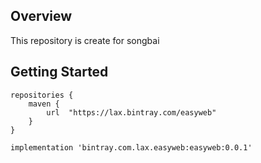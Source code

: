 ## Overview
This repository is create for songbai
## Getting Started

```
repositories {
    maven {
        url  "https://lax.bintray.com/easyweb" 
    }
}
 
implementation 'bintray.com.lax.easyweb:easyweb:0.0.1'
```